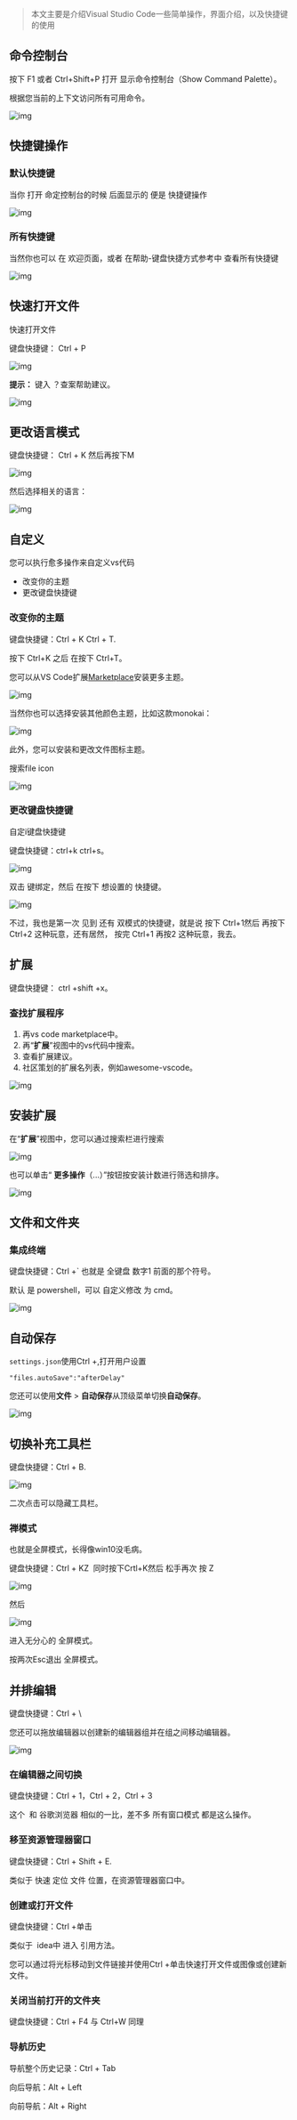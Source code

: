 > 本文主要是介绍Visual Studio Code一些简单操作，界面介绍，以及快捷键的使用

## 命令控制台

按下 F1 或者 Ctrl+Shift+P 打开 显示命令控制台（Show Command Palette）。 

根据您当前的上下文访问所有可用命令。 

![img](https://img-blog.csdnimg.cn/20190226220212554.png?x-oss-process=image/watermark,type_ZmFuZ3poZW5naGVpdGk,shadow_10,text_aHR0cHM6Ly9ibG9nLmNzZG4ubmV0L1NvaW5pY2U=,size_16,color_FFFFFF,t_70) 

## 快捷键操作

### 默认快捷键

当你 打开 命定控制台的时候 后面显示的 便是 快捷键操作 

![img](https://img-blog.csdnimg.cn/20190226220241829.png?x-oss-process=image/watermark,type_ZmFuZ3poZW5naGVpdGk,shadow_10,text_aHR0cHM6Ly9ibG9nLmNzZG4ubmV0L1NvaW5pY2U=,size_16,color_FFFFFF,t_70) 

### 所有快捷键

当然你也可以 在 欢迎页面，或者 在帮助-键盘快捷方式参考中 查看所有快捷键 

![img](https://img-blog.csdnimg.cn/20190226220551414.png?x-oss-process=image/watermark,type_ZmFuZ3poZW5naGVpdGk,shadow_10,text_aHR0cHM6Ly9ibG9nLmNzZG4ubmV0L1NvaW5pY2U=,size_16,color_FFFFFF,t_70) 

## 快速打开文件

快速打开文件

键盘快捷键： Ctrl + P 

![img](https://img-blog.csdnimg.cn/2019022622071633.png) 

**提示：** 键入 ？查案帮助建议。

![img](https://img-blog.csdnimg.cn/20190226220742984.png?x-oss-process=image/watermark,type_ZmFuZ3poZW5naGVpdGk,shadow_10,text_aHR0cHM6Ly9ibG9nLmNzZG4ubmV0L1NvaW5pY2U=,size_16,color_FFFFFF,t_70) 

## 更改语言模式

键盘快捷键： Ctrl + K 然后再按下M

![img](https://img-blog.csdnimg.cn/20190226221018112.png) 

然后选择相关的语言：

![img](https://img-blog.csdnimg.cn/20190226221046374.png?x-oss-process=image/watermark,type_ZmFuZ3poZW5naGVpdGk,shadow_10,text_aHR0cHM6Ly9ibG9nLmNzZG4ubmV0L1NvaW5pY2U=,size_16,color_FFFFFF,t_70) 

## 自定义

您可以执行愈多操作来自定义vs代码

- 改变你的主题
- 更改键盘快捷键

### 改变你的主题

键盘快捷键：Ctrl + K Ctrl + T. 

按下 Ctrl+K 之后 在按下 Ctrl+T。 

您可以从VS Code扩展[Marketplace](https://marketplace.visualstudio.com/search?target=VSCode&category=Themes&sortBy=Downloads)安装更多主题。 

![img](https://img-blog.csdnimg.cn/20190226221355371.png?x-oss-process=image/watermark,type_ZmFuZ3poZW5naGVpdGk,shadow_10,text_aHR0cHM6Ly9ibG9nLmNzZG4ubmV0L1NvaW5pY2U=,size_16,color_FFFFFF,t_70) 

当然你也可以选择安装其他颜色主题，比如这款monokai：

![img](https://img-blog.csdnimg.cn/2019022622354645.png?x-oss-process=image/watermark,type_ZmFuZ3poZW5naGVpdGk,shadow_10,text_aHR0cHM6Ly9ibG9nLmNzZG4ubmV0L1NvaW5pY2U=,size_16,color_FFFFFF,t_70) 

此外，您可以安装和更改文件图标主题。

搜索file icon

![img](https://img-blog.csdnimg.cn/20190226222258497.png) 

### 更改键盘快捷键

自定i键盘快捷键

键盘快捷键：ctrl+k ctrl+s。

![img](https://img-blog.csdnimg.cn/20190226225237773.png?x-oss-process=image/watermark,type_ZmFuZ3poZW5naGVpdGk,shadow_10,text_aHR0cHM6Ly9ibG9nLmNzZG4ubmV0L1NvaW5pY2U=,size_16,color_FFFFFF,t_70) 

双击 键绑定，然后 在按下 想设置的 快捷键。 

![img](https://img-blog.csdnimg.cn/20190226225250394.png) 

不过，我也是第一次 见到 还有 双模式的快捷键，就是说 按下 Ctrl+1然后 再按下 Ctrl+2 这种玩意，还有居然， 按完 Ctrl+1 再按2 这种玩意，我去。 

## 扩展

键盘快捷键： ctrl +shift +x。

### 查找扩展程序

1. 再vs code marketplace中。
2. 再“**扩展**”视图中的vs代码中搜索。
3. 查看扩展建议。
4. 社区策划的扩展名列表，例如awesome-vscode。

![img](https://img-blog.csdnimg.cn/20190226230205485.png?x-oss-process=image/watermark,type_ZmFuZ3poZW5naGVpdGk,shadow_10,text_aHR0cHM6Ly9ibG9nLmNzZG4ubmV0L1NvaW5pY2U=,size_16,color_FFFFFF,t_70) 

## 安装扩展

在“**扩展**”视图中，您可以通过搜索栏进行搜索

![img](https://img-blog.csdnimg.cn/20190226230326124.png?x-oss-process=image/watermark,type_ZmFuZ3poZW5naGVpdGk,shadow_10,text_aHR0cHM6Ly9ibG9nLmNzZG4ubmV0L1NvaW5pY2U=,size_16,color_FFFFFF,t_70) 

也可以单击“ **更多操作**（...）”按钮按安装计数进行筛选和排序。 

![img](https://img-blog.csdnimg.cn/2019022623023521.png) 

## 文件和文件夹

### 集成终端

键盘快捷键：Ctrl +` 也就是 全键盘 数字1 前面的那个符号。 

默认 是 powershell，可以 自定义修改 为 cmd。 

![img](https://img-blog.csdnimg.cn/20190226230909258.png) 

## 自动保存

`settings.json`使用Ctrl +,打开用户设置 

```
"files.autoSave":"afterDelay"
```

您还可以使用**文件** > **自动保存**从顶级菜单切换**自动保存**。 

![img](https://img-blog.csdnimg.cn/20190226231147729.png?x-oss-process=image/watermark,type_ZmFuZ3poZW5naGVpdGk,shadow_10,text_aHR0cHM6Ly9ibG9nLmNzZG4ubmV0L1NvaW5pY2U=,size_16,color_FFFFFF,t_70) 

## 切换补充工具栏

键盘快捷键：Ctrl + B. 

![img](https://img-blog.csdnimg.cn/20190226231205863.png?x-oss-process=image/watermark,type_ZmFuZ3poZW5naGVpdGk,shadow_10,text_aHR0cHM6Ly9ibG9nLmNzZG4ubmV0L1NvaW5pY2U=,size_16,color_FFFFFF,t_70) 

二次点击可以隐藏工具栏。

### 禅模式

也就是全屏模式，长得像win10没毛病。

键盘快捷键：Ctrl + KZ  同时按下Crtl+K然后 松手再次 按 Z 

![img](https://img-blog.csdnimg.cn/20190226231440391.png?x-oss-process=image/watermark,type_ZmFuZ3poZW5naGVpdGk,shadow_10,text_aHR0cHM6Ly9ibG9nLmNzZG4ubmV0L1NvaW5pY2U=,size_16,color_FFFFFF,t_70) 

然后

![img](https://img-blog.csdnimg.cn/20190226231504434.png?x-oss-process=image/watermark,type_ZmFuZ3poZW5naGVpdGk,shadow_10,text_aHR0cHM6Ly9ibG9nLmNzZG4ubmV0L1NvaW5pY2U=,size_16,color_FFFFFF,t_70) 

进入无分心的 全屏模式。

按两次Esc退出 全屏模式。

## 并排编辑

键盘快捷键：Ctrl + \

您还可以拖放编辑器以创建新的编辑器组并在组之间移动编辑器。

![img](https://img-blog.csdnimg.cn/20190226231755506.png?x-oss-process=image/watermark,type_ZmFuZ3poZW5naGVpdGk,shadow_10,text_aHR0cHM6Ly9ibG9nLmNzZG4ubmV0L1NvaW5pY2U=,size_16,color_FFFFFF,t_70) 

### 在编辑器之间切换

键盘快捷键：Ctrl + 1，Ctrl + 2，Ctrl + 3

这个  和 谷歌浏览器 相似的一比，差不多 所有窗口模式 都是这么操作。

### 移至资源管理器窗口

键盘快捷键：Ctrl + Shift + E.

类似于 快速 定位 文件 位置，在资源管理器窗口中。

### 创建或打开文件

键盘快捷键：Ctrl +单击

类似于  idea中 进入 引用方法。

您可以通过将光标移动到文件链接并使用Ctrl +单击快速打开文件或图像或创建新文件。

### 关闭当前打开的文件夹

键盘快捷键：Ctrl + F4 与 Ctrl+W 同理

### 导航历史

导航整个历史记录：Ctrl + Tab

向后导航：Alt + Left

向前导航：Alt + Right
